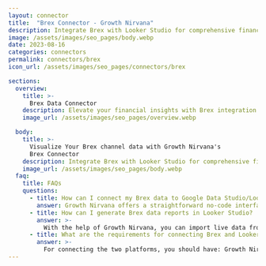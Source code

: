 ```yaml
---
layout: connector
title:  "Brex Connector - Growth Nirvana"
description: Integrate Brex with Looker Studio for comprehensive financial analytics that drive financial excellence.
image: /assets/images/seo_pages/body.webp
date: 2023-08-16
categories: connectors
permalink: connectors/brex
icon_url: /assets/images/seo_pages/connectors/brex

sections:
  overview:
    title: >-
      Brex Data Connector
    description: Elevate your financial insights with Brex integration. Seamlessly merge Brex's financial data with Looker Studio's analytical capabilities, unlocking insights that power financial decisions, expenses, and growth strategies.
    image_url: /assets/images/seo_pages/overview.webp

  body:
    title: >-
      Visualize Your Brex channel data with Growth Nirvana's
      Brex Connector
    description: Integrate Brex with Looker Studio for comprehensive financial analytics that drive financial excellence.
    image_url: /assets/images/seo_pages/body.webp
  faq:
    title: FAQs
    questions:
      - title: How can I connect my Brex data to Google Data Studio/Looker Studio?
        answer: Growth Nirvana offers a straightforward no-code interface to connect to Brex data sources.
      - title: How can I generate Brex data reports in Looker Studio?
        answer: >-
          With the help of Growth Nirvana, you can import live data from Brex into Looker Studio. These data can be viewed in charts, tables, and dashboards to generate branded reports that can be shared instantly.
      - title: What are the requirements for connecting Brex and Looker Studio?
        answer: >-
          For connecting the two platforms, you should have: Growth Nirvana Account and Brex Ads Account
---
```


